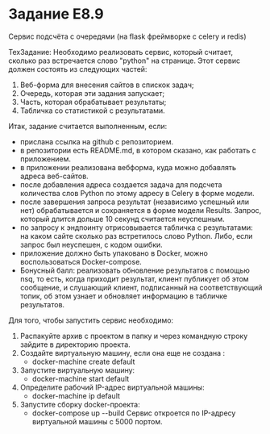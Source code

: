 # Задание E8.9

   Сервис подсчёта с очередями (на flask фреймворке с celery и redis)

   ТехЗадание:
Необходимо реализовать сервис, который считает, сколько раз встречается слово "python" на странице.
Этот сервис должен состоять из следующих частей:
1) Веб-форма для внесения сайтов в спискок задач;
2) Очередь, которая эти задания запускает;
3) Часть, которая обрабатывает результаты;
4) Табличка со статистикой с результатами.

Итак, задание считается выполненным, если:
   - прислана ссылка на github с репозиторием.
   - в репозитории есть README.md, в котором сказано, как работать с приложением.
   - в приложении реализована вебформа, куда можно добавлять адреса веб-сайтов.
   - после добавления адреса создается задача для подсчета количества слов Python по этому адресу в Celery в форме модели.
   - после завершения запроса результат (независимо успешный или нет) обрабатывается и сохраняется в форме модели Results. Запрос, который длится дольше 10 секунд считается неуспешным.
   - по запросу к эндпоинту отрисовывается табличка с результатами: на каком сайте сколько раз встретилось слово Python. Либо, если запрос был неуспешен, с кодом ошибки.
   - приложение должно быть упаковано в Docker, можно воспользоваться Docker-compose.
   - Бонусный балл: реализовать обновление результатов с помощью nsq, то есть, когда приходит результат, клиент публикует об этом сообщение, и слушающий клиент, подписанный на соответствующий топик, об этом узнает и обновляет информацию в табличке результатов.

Для того, чтобы запустить сервис необходимо:
1) Распакуйте архив с проектом в папку и через командную строку зайдите в директорию проекта.
2) Создайте виртуальную машину, если она еще не создана :
   - docker-machine create default
3) Запустите виртуальную машину:
   - docker-machine start default
4) Определите рабочий IP-адрес виртуальной машины:
   - docker-machine ip default
5) Запустите сборку docker-проекта:
   - docker-compose up --build
Сервис откроется по IP-адресу виртуальной машины с 5000 портом.
